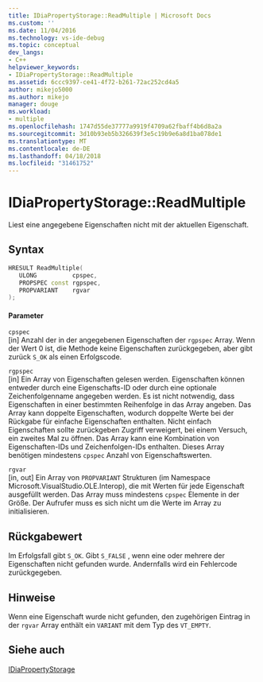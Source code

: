 ```yaml
---
title: IDiaPropertyStorage::ReadMultiple | Microsoft Docs
ms.custom: ''
ms.date: 11/04/2016
ms.technology: vs-ide-debug
ms.topic: conceptual
dev_langs:
- C++
helpviewer_keywords:
- IDiaPropertyStorage::ReadMultiple
ms.assetid: 6ccc9397-ce41-4f72-b261-72ac252cd4a5
author: mikejo5000
ms.author: mikejo
manager: douge
ms.workload:
- multiple
ms.openlocfilehash: 1747d55de37777a9919f4709a62fbaff4b6d8a2a
ms.sourcegitcommit: 3d10b93eb5b326639f3e5c19b9e6a8d1ba078de1
ms.translationtype: MT
ms.contentlocale: de-DE
ms.lasthandoff: 04/18/2018
ms.locfileid: "31461752"
---
```

# <a name="idiapropertystoragereadmultiple"></a>IDiaPropertyStorage::ReadMultiple
Liest eine angegebene Eigenschaften nicht mit der aktuellen Eigenschaft.  
  
## <a name="syntax"></a>Syntax  
  
```C++  
HRESULT ReadMultiple(   
   ULONG          cpspec,  
   PROPSPEC const rgpspec,  
   PROPVARIANT    rgvar  
);  
```  
  
#### <a name="parameters"></a>Parameter  
 `cpspec`  
 [in] Anzahl der in der angegebenen Eigenschaften der `rgpspec` Array. Wenn der Wert 0 ist, die Methode keine Eigenschaften zurückgegeben, aber gibt zurück `S_OK` als einen Erfolgscode.  
  
 `rgpspec`  
 [in] Ein Array von Eigenschaften gelesen werden. Eigenschaften können entweder durch eine Eigenschafts-ID oder durch eine optionale Zeichenfolgenname angegeben werden. Es ist nicht notwendig, dass Eigenschaften in einer bestimmten Reihenfolge in das Array angeben. Das Array kann doppelte Eigenschaften, wodurch doppelte Werte bei der Rückgabe für einfache Eigenschaften enthalten. Nicht einfach Eigenschaften sollte zurückgeben Zugriff verweigert, bei einem Versuch, ein zweites Mal zu öffnen. Das Array kann eine Kombination von Eigenschaften-IDs und Zeichenfolgen-IDs enthalten. Dieses Array benötigen mindestens `cpspec` Anzahl von Eigenschaftswerten.  
  
 `rgvar`  
 [in, out] Ein Array von `PROPVARIANT` Strukturen (im Namespace Microsoft.VisualStudio.OLE.Interop), die mit Werten für jede Eigenschaft ausgefüllt werden. Das Array muss mindestens `cpspec` Elemente in der Größe. Der Aufrufer muss es sich nicht um die Werte im Array zu initialisieren.  
  
## <a name="return-value"></a>Rückgabewert  
 Im Erfolgsfall gibt `S_OK`. Gibt `S_FALSE` , wenn eine oder mehrere der Eigenschaften nicht gefunden wurde. Andernfalls wird ein Fehlercode zurückgegeben.  
  
## <a name="remarks"></a>Hinweise  
 Wenn eine Eigenschaft wurde nicht gefunden, den zugehörigen Eintrag in der `rgvar` Array enthält ein `VARIANT` mit dem Typ des `VT_EMPTY`.  
  
## <a name="see-also"></a>Siehe auch  
 [IDiaPropertyStorage](../../debugger/debug-interface-access/idiapropertystorage.md)